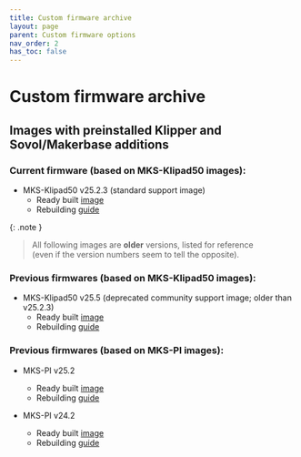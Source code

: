 ```yaml
---
title: Custom firmware archive
layout: page
parent: Custom firmware options
nav_order: 2
has_toc: false
---
```

# Custom firmware archive

## Images with preinstalled Klipper and Sovol/Makerbase additions

### Current firmware (based on MKS-Klipad50 images):

- MKS-Klipad50 v25.2.3 (standard support image)
  - Ready built [image](image.html)
  - Rebuilding [guide](rebuilding.html)

{: .note }
> All following images are **older** versions, listed for reference \
> (even if the version numbers seem to tell the opposite).

### Previous firmwares (based on MKS-Klipad50 images):

- MKS-Klipad50 v25.5 (deprecated community support image; older than v25.2.3)
  - Ready built [image](armbian-mksklipad50-community-image-v25-5.html)
  - Rebuilding [guide](armbian-mksklipad50-community-setup-v25-5.html)

### Previous firmwares (based on MKS-PI images):

- MKS-PI v25.2
  - Ready built [image](armbian-mkspi-mainline-image-v25-2.html)
  - Rebuilding [guide](armbian-mkspi-mainline-setup-v25-2.html)

- MKS-PI v24.2
  - Ready built [image](armbian-mkspi-image-v24-2.html)
  - Rebuilding [guide](armbian-mkspi-setup-v24-2.html)

